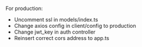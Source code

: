 For production:

- Uncomment ssl in models/index.ts
- Change axios config in client/config to production
- Change jwt_key in auth controller
- Reinsert correct cors address to app.ts
